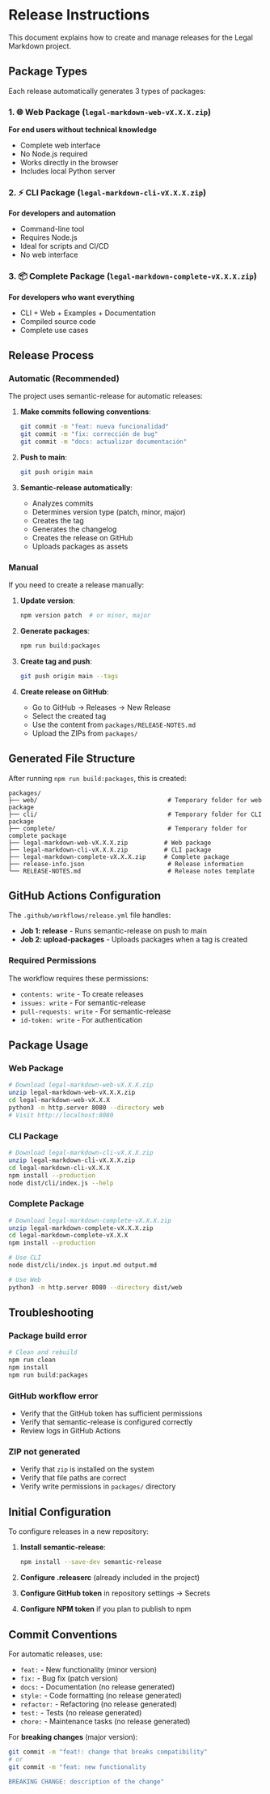 # Release Instructions

This document explains how to create and manage releases for the Legal Markdown
project.

## Package Types

Each release automatically generates 3 types of packages:

### 1. 🌐 Web Package (`legal-markdown-web-vX.X.X.zip`)

**For end users without technical knowledge**

- Complete web interface
- No Node.js required
- Works directly in the browser
- Includes local Python server

### 2. ⚡ CLI Package (`legal-markdown-cli-vX.X.X.zip`)

**For developers and automation**

- Command-line tool
- Requires Node.js
- Ideal for scripts and CI/CD
- No web interface

### 3. 📦 Complete Package (`legal-markdown-complete-vX.X.X.zip`)

**For developers who want everything**

- CLI + Web + Examples + Documentation
- Compiled source code
- Complete use cases

## Release Process

### Automatic (Recommended)

The project uses semantic-release for automatic releases:

1. **Make commits following conventions**:

   ```bash
   git commit -m "feat: nueva funcionalidad"
   git commit -m "fix: corrección de bug"
   git commit -m "docs: actualizar documentación"
   ```

2. **Push to main**:

   ```bash
   git push origin main
   ```

3. **Semantic-release automatically**:
   - Analyzes commits
   - Determines version type (patch, minor, major)
   - Creates the tag
   - Generates the changelog
   - Creates the release on GitHub
   - Uploads packages as assets

### Manual

If you need to create a release manually:

1. **Update version**:

   ```bash
   npm version patch  # or minor, major
   ```

2. **Generate packages**:

   ```bash
   npm run build:packages
   ```

3. **Create tag and push**:

   ```bash
   git push origin main --tags
   ```

4. **Create release on GitHub**:
   - Go to GitHub → Releases → New Release
   - Select the created tag
   - Use the content from `packages/RELEASE-NOTES.md`
   - Upload the ZIPs from `packages/`

## Generated File Structure

After running `npm run build:packages`, this is created:

```text
packages/
├── web/                                    # Temporary folder for web package
├── cli/                                    # Temporary folder for CLI package
├── complete/                               # Temporary folder for complete package
├── legal-markdown-web-vX.X.X.zip          # Web package
├── legal-markdown-cli-vX.X.X.zip          # CLI package
├── legal-markdown-complete-vX.X.X.zip     # Complete package
├── release-info.json                       # Release information
└── RELEASE-NOTES.md                        # Release notes template
```

## GitHub Actions Configuration

The `.github/workflows/release.yml` file handles:

- **Job 1: release** - Runs semantic-release on push to main
- **Job 2: upload-packages** - Uploads packages when a tag is created

### Required Permissions

The workflow requires these permissions:

- `contents: write` - To create releases
- `issues: write` - For semantic-release
- `pull-requests: write` - For semantic-release
- `id-token: write` - For authentication

## Package Usage

### Web Package

```bash
# Download legal-markdown-web-vX.X.X.zip
unzip legal-markdown-web-vX.X.X.zip
cd legal-markdown-web-vX.X.X
python3 -m http.server 8080 --directory web
# Visit http://localhost:8080
```

### CLI Package

```bash
# Download legal-markdown-cli-vX.X.X.zip
unzip legal-markdown-cli-vX.X.X.zip
cd legal-markdown-cli-vX.X.X
npm install --production
node dist/cli/index.js --help
```

### Complete Package

```bash
# Download legal-markdown-complete-vX.X.X.zip
unzip legal-markdown-complete-vX.X.X.zip
cd legal-markdown-complete-vX.X.X
npm install --production

# Use CLI
node dist/cli/index.js input.md output.md

# Use Web
python3 -m http.server 8080 --directory dist/web
```

## Troubleshooting

### Package build error

```bash
# Clean and rebuild
npm run clean
npm install
npm run build:packages
```

### GitHub workflow error

- Verify that the GitHub token has sufficient permissions
- Verify that semantic-release is configured correctly
- Review logs in GitHub Actions

### ZIP not generated

- Verify that `zip` is installed on the system
- Verify that file paths are correct
- Verify write permissions in `packages/` directory

## Initial Configuration

To configure releases in a new repository:

1. **Install semantic-release**:

   ```bash
   npm install --save-dev semantic-release
   ```

2. **Configure .releaserc** (already included in the project)

3. **Configure GitHub token** in repository settings → Secrets

4. **Configure NPM token** if you plan to publish to npm

## Commit Conventions

For automatic releases, use:

- `feat:` - New functionality (minor version)
- `fix:` - Bug fix (patch version)
- `docs:` - Documentation (no release generated)
- `style:` - Code formatting (no release generated)
- `refactor:` - Refactoring (no release generated)
- `test:` - Tests (no release generated)
- `chore:` - Maintenance tasks (no release generated)

For **breaking changes** (major version):

```bash
git commit -m "feat!: change that breaks compatibility"
# or
git commit -m "feat: new functionality

BREAKING CHANGE: description of the change"
```
